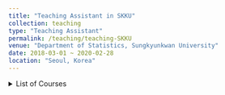 ```yaml
---
title: "Teaching Assistant in SKKU"
collection: teaching
type: "Teaching Assistant"
permalink: /teaching/teaching-SKKU
venue: "Department of Statistics, Sungkyunkwan University"
date: 2018-03-01 ~ 2020-02-28
location: "Seoul, Korea"
---
```


<details>

<summary>List of Courses</summary>

### Statistics Courses
- Mathematics for Statistics
- Introduction to Matrix Algebra
- Introduction to Regression Analysis
- Introduction to Sampling Theory

### Statistical Computing Courses

- Introduction to Statistical Computing
- R Programming & SAS Programming

</details>
